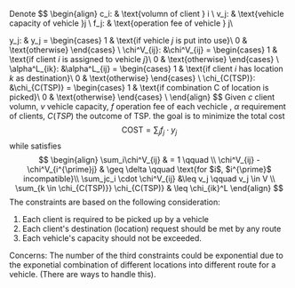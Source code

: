 Denote
$$
\begin{align}
c_i: & \text{volumn of client } i \\
v_j: & \text{vehicle capacity of vehicle }j  \\
f_j: & \text{operation fee of vehicle } j\\

y_j: & y_j =
	\begin{cases}
      1 & \text{if vehicle $j$ is put into use}\\
      0 & \text{otherwise}
    \end{cases} \\
\chi^V_{ij}: &\chi^V_{ij} =
	\begin{cases}
      1 & \text{if client $i$ is assigned to vehicle $j$}\\
      0 & \text{otherwise}
    \end{cases} \\
\alpha^L_{ik}: &\alpha^L_{ij} =
	\begin{cases}
      1 & \text{if client $i$ has location $k$ as destination}\\
      0 & \text{otherwise}
    \end{cases} \\
\chi_{C(TSP)}: &\chi_{C(TSP)} =
	\begin{cases}
      1 & \text{if combination C of location is picked}\\
      0 & \text{otherwise}
    \end{cases} \\
\end{align}
$$
Given $c$ client volumn, $v$ vehicle capacity, $f$ operation fee of each vechicle , $\alpha$ requirement of clients, $C(TSP)$ the outcome of TSP.  the goal is to minimize the total cost
$$ \text{COST} = \sum_j f_j\cdot y_j 
$$
while satisfies
$$
\begin{align}
\sum_i\chi^V_{ij} & = 1 \qquad \\
\chi^V_{ij} - \chi^V_{i^{\prime}j} & \geq \delta \qquad  \text{for $i$, $i^{\prime}$ incompatible}\\
\sum_jc_i \cdot \chi^V_{ij} &\leq v_j \qquad v_j \in V \\
\sum_{k \in \chi_{C(TSP)}} \chi_{C(TSP)} & \leq \chi_{ik}^L
\end{align}
$$
The constraints are based on the following consideration:
1. Each client is required to be picked up by a vehicle
2. Each client's destination (location) request should be met by any route
3. Each vehicle's capacity should not be exceeded.


Concerns:
The number of the third constraints could be exponential due to the exponetial combination of different locations into different route for a vehicle. (There are ways to handle this).
